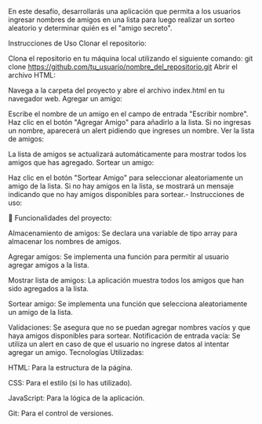 En este desafío, desarrollarás una aplicación que permita a los usuarios ingresar nombres de amigos en una lista para luego realizar un sorteo aleatorio y determinar quién es el "amigo secreto".

Instrucciones de Uso
Clonar el repositorio:


Clona el repositorio en tu máquina local utilizando el siguiente comando:
git clone https://github.com/tu_usuario/nombre_del_repositorio.git
Abrir el archivo HTML:

Navega a la carpeta del proyecto y abre el archivo index.html en tu navegador web.
Agregar un amigo:


Escribe el nombre de un amigo en el campo de entrada "Escribir nombre".
Haz clic en el botón "Agregar Amigo" para añadirlo a la lista.
Si no ingresas un nombre, aparecerá un alert pidiendo que ingreses un nombre.
Ver la lista de amigos:

La lista de amigos se actualizará automáticamente para mostrar todos los amigos que has agregado.
Sortear un amigo:

Haz clic en el botón "Sortear Amigo" para seleccionar aleatoriamente un amigo de la lista.
Si no hay amigos en la lista, se mostrará un mensaje indicando que no hay amigos disponibles para sortear.- Instrucciones de uso:

📂 Funcionalidades del proyecto:

Almacenamiento de amigos: Se declara una variable de tipo array para almacenar los nombres de amigos.

Agregar amigos: Se implementa una función para permitir al usuario agregar amigos a la lista.

Mostrar lista de amigos: La aplicación muestra todos los amigos que han sido agregados a la lista.

Sortear amigo: Se implementa una función que selecciona aleatoriamente un amigo de la lista.

Validaciones: Se asegura que no se puedan agregar nombres vacíos y que haya amigos disponibles para sortear.
Notificación de entrada vacía: Se utiliza un alert en caso de que el usuario no ingrese datos al intentar agregar un amigo.
Tecnologías Utilizadas:


HTML: Para la estructura de la página.

CSS: Para el estilo (si lo has utilizado).

JavaScript: Para la lógica de la aplicación.

Git: Para el control de versiones.
